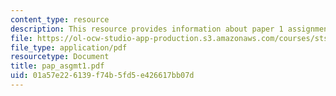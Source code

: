 ```yaml
---
content_type: resource
description: This resource provides information about paper 1 assignments.
file: https://ol-ocw-studio-app-production.s3.amazonaws.com/courses/sts-005-disease-and-society-in-america-fall-2005/01a57e226139f74b5fd5e426617bb07d_pap_asgmt1.pdf
file_type: application/pdf
resourcetype: Document
title: pap_asgmt1.pdf
uid: 01a57e22-6139-f74b-5fd5-e426617bb07d
---
```

